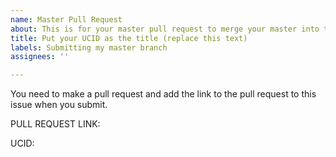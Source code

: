 ```yaml
---
name: Master Pull Request
about: This is for your master pull request to merge your master into this repo.
title: Put your UCID as the title (replace this text)
labels: Submitting my master branch
assignees: ''

---
```


You need to make a pull request and add the link to the pull request to this issue when you submit.  

PULL REQUEST LINK:

UCID:
